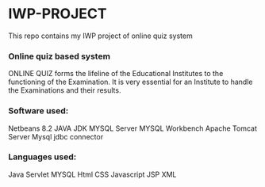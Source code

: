 # IWP-PROJECT
This repo contains my IWP project of online quiz system 

### Online quiz based system 
ONLINE QUIZ forms the lifeline of the Educational Institutes to the functioning of the Examination. It is very essential for an Institute to handle the Examinations and their results.

### Software used:
Netbeans 8.2
JAVA JDK
MYSQL Server
MYSQL Workbench
Apache Tomcat Server
Mysql jdbc connector

### Languages used:
Java Servlet
MYSQL
Html
CSS
Javascript
JSP
XML
